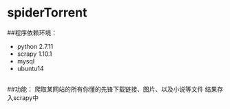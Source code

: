 # spiderTorrent
##程序依赖环境：
* python 2.7.11
* scrapy 1.10.1
* mysql
* ubuntu14 
##
##功能：
爬取某网站的所有你懂的先锋下载链接、图片、以及小说等文件
结果存入scrapy中
